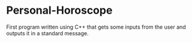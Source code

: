 # Personal-Horoscope
First program written using C++ that gets some inputs from the user and outputs it in a standard message.
